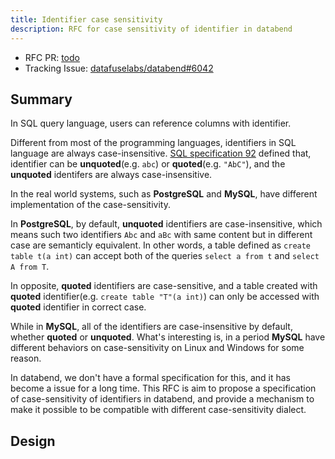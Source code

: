 ```yaml
---
title: Identifier case sensitivity
description: RFC for case sensitivity of identifier in databend
---
```


- RFC PR: [todo]()
- Tracking Issue: [datafuselabs/databend#6042](https://github.com/datafuselabs/databend/issues/6042)

## Summary

In SQL query language, users can reference columns with identifier.

Different from most of the programming languages, identifiers in SQL language are always case-insensitive. [SQL specification 92](http://www.contrib.andrew.cmu.edu/~shadow/sql/sql1992.txt) defined that, identifier can be **unquoted**(e.g. `abc`) or **quoted**(e.g. `"AbC"`), and the **unquoted** identifers are always case-insensitive.

In the real world systems, such as **PostgreSQL** and **MySQL**, have different implementation of the case-sensitivity.

In **PostgreSQL**, by default, **unquoted** identifiers are case-insensitive, which means such two identifiers `Abc` and `aBc` with same content but in different case are semanticly equivalent. In other words, a table defined as `create table t(a int)` can accept both of the queries `select a from t` and `select A from T`.

In opposite, **quoted** identifiers are case-sensitive, and a table created with **quoted** identifier(e.g. `create table "T"(a int)`) can only be accessed with **quoted** identifier in correct case.

While in **MySQL**, all of the identifiers are case-insensitive by default, whether **quoted** or **unquoted**. What's interesting is, in a period **MySQL** have different behaviors on case-sensitivity on Linux and Windows for some reason.

In databend, we don't have a formal specification for this, and it has become a issue for a long time. This RFC is aim to propose a specification of case-sensitivity of identifiers in databend, and provide a mechanism to make it possible to be compatible with different case-sensitivity dialect.

## Design

